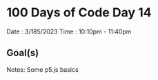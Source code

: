 # 100 Days of Code Day 14

Date : 3/185/2023
Time : 10:10pm - 11:40pm

## Goal(s)

Notes: Some p5.js basics
